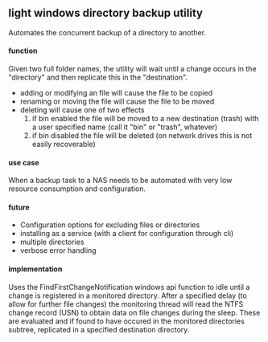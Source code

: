 ## light windows directory backup utility
Automates the concurrent backup of a directory to another.

#### function
Given two full folder names, the utility will wait until a change occurs in the "directory" and then replicate this in the "destination".
 - adding or modifying an file will cause the file to be copied
 - renaming or moving the file will cause the file to be moved
 - deleting will cause one of two effects
   1. if bin enabled the file will be moved to a new destination (trash) with a user specified name (call it "bin" or "trash", whatever)
   2. if bin disabled the file will be deleted (on network drives this is not easily recoverable)

#### use case
When a backup task to a NAS needs to be automated with very low resource consumption and configuration.

#### future
 - Configuration options for excluding files or directories
 - installing as a service (with a client for configuration through cli)
 - multiple directories
 - verbose error handling

#### implementation
Uses the FindFirstChangeNotification windows api function to idle until a change is registered in a monitored directory.
After a specified delay (to allow for further file changes) the monitoring thread will read the NTFS change record (USN)
to obtain data on file changes during the sleep. These are evaluated and if found to have occured in the monitored directories
subtree, replicated in a specified destination directory.
